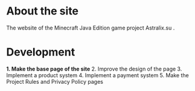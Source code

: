 # About the site

The website of the Minecraft Java Edition game project Astralix.su .

# Development

**1. Make the base page of the site**
2. Improve the design of the page
3. Implement a product system
4. Implement a payment system
5. Make the Project Rules and Privacy Policy pages

